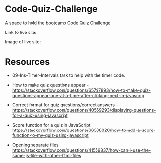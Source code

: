 # Code-Quiz-Challenge
A space to hold the bootcamp Code Quiz Challenge

Link to live site: 

Image of live site:


# Resources 

- 09-Ins-Timer-Intervals task to help with the timer code.

- How to make quiz questions appear - 
https://stackoverflow.com/questions/65797893/how-to-make-quiz-questions-appear-one-at-a-time-after-clicking-next-in-javascrip

- Correct format for quiz questions/correct answers - 
https://stackoverflow.com/questions/40569293/displaying-questions-for-a-quiz-using-javascript

- Score function for a quiz in JavaScript
https://stackoverflow.com/questions/66308020/how-to-add-a-score-function-to-my-quiz-using-javascript

- Opening separate files
https://stackoverflow.com/questions/41559837/how-can-i-use-the-same-js-file-with-other-html-files

